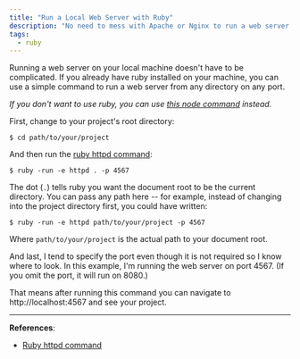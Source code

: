 ```yaml
---
title: "Run a Local Web Server with Ruby"
description: "No need to mess with Apache or Nginx to run a web server on your local machine. Just use this ruby command."
tags:
  - ruby
---
```


Running a web server on your local machine doesn't have to be complicated. If you already have ruby installed on your machine, you can use a simple command to run a web server from any directory on any port.

_If you don't want to use ruby, you can use [this node command](/run-local-web-server-node.html) instead._

First, change to your project's root directory:

    $ cd path/to/your/project

And then run the [ruby httpd command](https://apidock.com/ruby/Object/httpd):

    $ ruby -run -e httpd . -p 4567

The dot (`.`) tells ruby you want the document root to be the current directory. You can pass any path here -- for example, instead of changing into the project directory first, you could have written:

    $ ruby -run -e httpd path/to/your/project -p 4567

Where `path/to/your/project` is the actual path to your document root.

And last, I tend to specify the port even though it is not required so I know where to look. In this example, I'm running the web server on port 4567. (If you omit the port, it will run on 8080.)

That means after running this command you can navigate to http://localhost:4567 and see your project.

---

**References**:

- [Ruby httpd command](https://apidock.com/ruby/Object/httpd)
